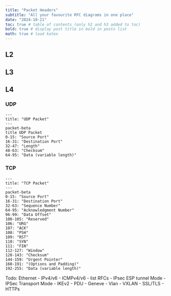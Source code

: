 ```yaml
---
title: "Packet Headers"
subtitle: "All your favourite RFC diagrams in one place"
date: "2024-10-21"
toc: true # table of contents (only h2 and h3 added to toc)
bold: true # display post title in bold in posts list
math: true # load katex
---
```


## L2

## L3

## L4
### UDP
```mermaid
---
title: "UDP Packet"
---
packet-beta
title UDP Packet
0-15: "Source Port"
16-31: "Destination Port"
32-47: "Length"
48-63: "Checksum"
64-95: "Data (variable length)"
```
### TCP
```mermaid
---
title: "TCP Packet"
---
packet-beta
0-15: "Source Port"
16-31: "Destination Port"
32-63: "Sequence Number"
64-95: "Acknowledgment Number"
96-99: "Data Offset"
100-105: "Reserved"
106: "URG"
107: "ACK"
108: "PSH"
109: "RST"
110: "SYN"
111: "FIN"
112-127: "Window"
128-143: "Checksum"
144-159: "Urgent Pointer"
160-191: "(Options and Padding)"
192-255: "Data (variable length)"
```

Todo: Ethernet - IPv4/v6 - ICMPv4/v6 - list RFCs - IPsec ESP tunnel Mode - IPSec Transport Mode - IKEv2 - PDU - Geneve - Vlan - VXLAN - SSL/TLS - HTTPs
